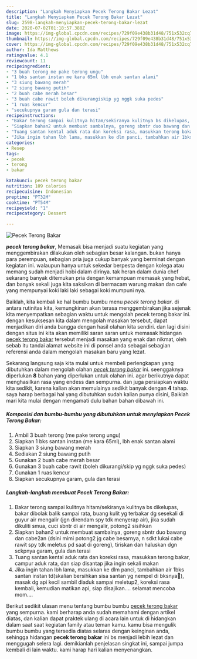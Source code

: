 ```yaml
---
description: "Langkah Menyiapkan Pecek Terong Bakar Lezat"
title: "Langkah Menyiapkan Pecek Terong Bakar Lezat"
slug: 2598-langkah-menyiapkan-pecek-terong-bakar-lezat
date: 2020-07-02T01:18:57.388Z
image: https://img-global.cpcdn.com/recipes/729f09e438b31d48/751x532cq70/pecek-terong-bakar-foto-resep-utama.jpg
thumbnail: https://img-global.cpcdn.com/recipes/729f09e438b31d48/751x532cq70/pecek-terong-bakar-foto-resep-utama.jpg
cover: https://img-global.cpcdn.com/recipes/729f09e438b31d48/751x532cq70/pecek-terong-bakar-foto-resep-utama.jpg
author: Ida Matthews
ratingvalue: 4.1
reviewcount: 11
recipeingredient:
- "3 buah terong me pake terong ungu"
- "1 bks santan instan me kara 65ml lbh enak santan alami"
- "3 siung bawang merah"
- "2 siung bawang putih"
- "2 buah cabe merah besar"
- "3 buah cabe rawit boleh dikurangiskip yg nggk suka pedes"
- "1 ruas kencur"
- "secukupnya garam gula dan terasi"
recipeinstructions:
- "Bakar terong sampai kulitnya hitam/sekiranya kulitnya bs dikelupas, bakar dibolak balik sampai rata, buang kulit yg terbakar dg sesekali di guyur air mengalir (jgn direndam spy tdk menyerap air), jika sudah dikuliti smua, cuci sbntr di air mengalir, potong2 sisihkan"
- "Siapkan bahan2 untuk membuat sambalnya, goreng sbntr duo bawang dan cabe2an (dsini mimi potong2 jg cabe besarnya, n sdkt lukai cabe rawit spy tdk meletus pd saat di goreng), tiriskan dan haluskan dgn sckpnya garam, gula dan terasi"
- "Tuang santan kental aduk rata dan koreksi rasa, masukkan terong bakar, campur aduk rata, dan siap disantap jika ingin sekali makan"
- "Jika ingin tahan lbh lama, masukkan ke dlm panci, tambahkan air 1bks santan instan td(skalian bersihkan sisa santan yg nempel di bksnya🤭), masak dg api kecil sambil diaduk sampai meletup2, koreksi rasa kembali, kemudian matikan api, siap disajikan.... selamat mencoba mom...."
categories:
- Resep
tags:
- pecek
- terong
- bakar

katakunci: pecek terong bakar 
nutrition: 109 calories
recipecuisine: Indonesian
preptime: "PT32M"
cooktime: "PT54M"
recipeyield: "1"
recipecategory: Dessert

---
```



![Pecek Terong Bakar](https://img-global.cpcdn.com/recipes/729f09e438b31d48/751x532cq70/pecek-terong-bakar-foto-resep-utama.jpg)

<b><i>pecek terong bakar</i></b>, Memasak bisa menjadi suatu kegiatan yang menggembirakan dilakukan oleh sebagian besar kalangan. bukan hanya para perempuan, sebagian pria juga cukup banyak yang berminat dengan kegiatan ini. walaupun hanya untuk sekedar berpesta dengan kolega atau memang sudah menjadi hobi dalam dirinya. tak heran dalam dunia chef sekarang banyak ditemukan pria dengan kemampuan memasak yang hebat, dan banyak sekali juga kita saksikan di bermacam warung makan dan cafe yang mempunyai koki laki laki sebagai koki mumpuni nya.



Baiklah, kita kembali ke hal bumbu bumbu menu <i>pecek terong bakar</i>. di antara rutinitas kita, kemungkinan akan terasa menggembirakan jika sejenak kita menyempatkan sebagian waktu untuk mengolah pecek terong bakar ini. dengan kesuksesan kita dalam mengolah masakan tersebut, dapat menjadikan diri anda bangga dengan hasil olahan kita sendiri. dan lagi disini dengan situs ini kita akan memiliki saran saran untuk memasak hidangan <u>pecek terong bakar</u> tersebut menjadi masakan yang enak dan nikmat, oleh sebab itu tandai alamat website ini di ponsel anda sebagai sebagian referensi anda dalam mengolah masakan baru yang lezat.


Sekarang langsung saja kita mulai untuk membeli perlengkapan yang dibutuhkan dalam mengolah olahan <u><i>pecek terong bakar</i></u> ini. seenggaknya diperlukan <b>8</b> bahan yang diperlukan untuk olahan ini. agar berikutnya dapat menghasilkan rasa yang endess dan sempurna. dan juga persiapkan waktu kita sedikit, karena kalian akan memulainya sedikit banyak dengan <b>4</b> tahap. saya harap berbagai hal yang dibutuhkan sudah kalian punya disini, Baiklah mari kita mulai dengan mengamati dulu bahan bahan dibawah ini.

<!--inarticleads1-->

##### Komposisi dan bumbu-bumbu yang dibutuhkan untuk menyiapkan Pecek Terong Bakar:

1. Ambil 3 buah terong (me pake terong ungu)
1. Siapkan 1 bks santan instan (me kara 65ml), lbh enak santan alami
1. Siapkan 3 siung bawang merah
1. Sediakan 2 siung bawang putih
1. Gunakan 2 buah cabe merah besar
1. Gunakan 3 buah cabe rawit (boleh dikurangi/skip yg nggk suka pedes)
1. Gunakan 1 ruas kencur
1. Siapkan secukupnya garam, gula dan terasi




<!--inarticleads2-->

##### Langkah-langkah membuat Pecek Terong Bakar:

1. Bakar terong sampai kulitnya hitam/sekiranya kulitnya bs dikelupas, bakar dibolak balik sampai rata, buang kulit yg terbakar dg sesekali di guyur air mengalir (jgn direndam spy tdk menyerap air), jika sudah dikuliti smua, cuci sbntr di air mengalir, potong2 sisihkan
1. Siapkan bahan2 untuk membuat sambalnya, goreng sbntr duo bawang dan cabe2an (dsini mimi potong2 jg cabe besarnya, n sdkt lukai cabe rawit spy tdk meletus pd saat di goreng), tiriskan dan haluskan dgn sckpnya garam, gula dan terasi
1. Tuang santan kental aduk rata dan koreksi rasa, masukkan terong bakar, campur aduk rata, dan siap disantap jika ingin sekali makan
1. Jika ingin tahan lbh lama, masukkan ke dlm panci, tambahkan air 1bks santan instan td(skalian bersihkan sisa santan yg nempel di bksnya🤭), masak dg api kecil sambil diaduk sampai meletup2, koreksi rasa kembali, kemudian matikan api, siap disajikan.... selamat mencoba mom....




Berikut sedikit ulasan menu tentang bumbu bumbu <u>pecek terong bakar</u> yang sempurna. kami berharap anda sudah memahami dengan artikel diatas, dan kalian dapat praktek ulang di acara lain untuk di hidangkan dalam saat saat kegiatan family atau teman kamu. kamu bisa mengulik bumbu bumbu yang tersedia diatas selaras dengan keinginan anda, sehingga hidangan <b>pecek terong bakar</b> ini bs menjadi lebih lezat dan menggugah selera lagi. demikianlah penjelasan singkat ini, sampai jumpa kembali di lain waktu. kami harap hari kalian menyenangkan.
